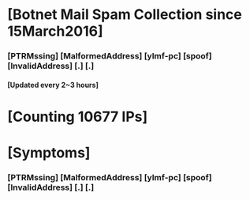 # [Botnet Mail Spam Collection since 15March2016]
### [PTRMssing] [MalformedAddress] [ylmf-pc] [spoof] [InvalidAddress] [.] [.]
#### [Updated every 2~3 hours]

# [Counting 10677 IPs]

# [Symptoms] 
###   [PTRMssing] [MalformedAddress] [ylmf-pc] [spoof] [InvalidAddress] [.] [.]
